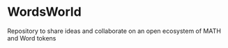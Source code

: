 # WordsWorld
Repository to share ideas and collaborate on an open ecosystem of MATH and Word tokens
